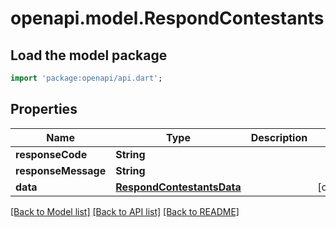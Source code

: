 # openapi.model.RespondContestants

## Load the model package
```dart
import 'package:openapi/api.dart';
```

## Properties
Name | Type | Description | Notes
------------ | ------------- | ------------- | -------------
**responseCode** | **String** |  | 
**responseMessage** | **String** |  | 
**data** | [**RespondContestantsData**](RespondContestantsData.md) |  | [optional] 

[[Back to Model list]](../README.md#documentation-for-models) [[Back to API list]](../README.md#documentation-for-api-endpoints) [[Back to README]](../README.md)


